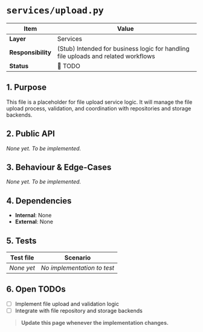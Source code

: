 <!-- filepath: c:\Users\00010654\Documents\Git\ReViewPoint\docs\backend\services\upload.py.md -->

# `services/upload.py`

| Item               | Value                                                                              |
| ------------------ | ---------------------------------------------------------------------------------- |
| **Layer**          | Services                                                                           |
| **Responsibility** | (Stub) Intended for business logic for handling file uploads and related workflows |
| **Status**         | 🔴 TODO                                                                            |

## 1. Purpose

This file is a placeholder for file upload service logic. It will manage the file upload process, validation, and coordination with repositories and storage backends.

## 2. Public API

_None yet. To be implemented._

## 3. Behaviour & Edge-Cases

_None yet. To be implemented._

## 4. Dependencies

- **Internal**: None
- **External**: None

## 5. Tests

| Test file  | Scenario                    |
| ---------- | --------------------------- |
| _None yet_ | _No implementation to test_ |

## 6. Open TODOs

- [ ] Implement file upload and validation logic
- [ ] Integrate with file repository and storage backends

> **Update this page whenever the implementation changes.**
